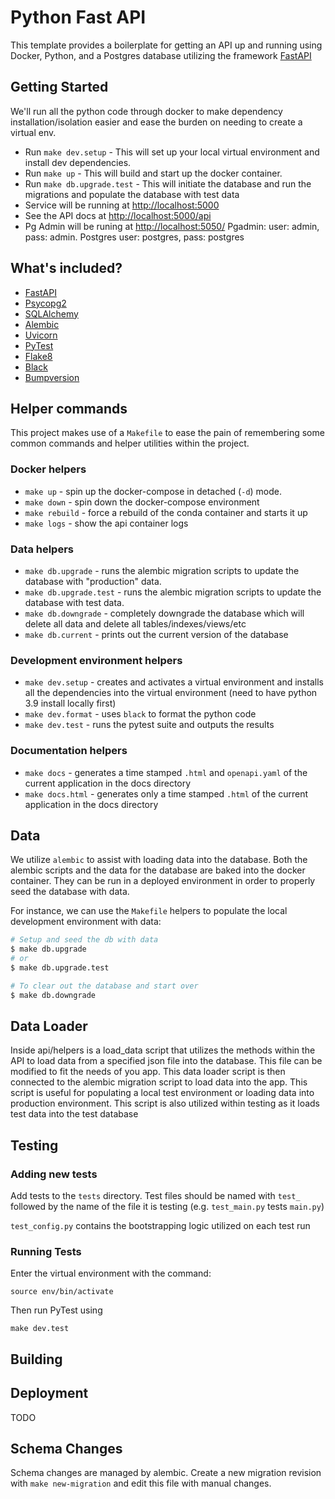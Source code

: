 # Python Fast API
This template provides a boilerplate for getting an API up and running using Docker, Python, and a Postgres database
utilizing the framework [FastAPI](https://fastapi.tiangolo.com/)

## Getting Started
We'll run all the python code through docker to make dependency installation/isolation easier and ease the burden on needing to create a virtual env.

* Run `make dev.setup` - This will set up your local virtual environment and install dev dependencies.
* Run `make up` - This will build and start up the docker container.
* Run `make db.upgrade.test` - This will initiate the database and run the migrations and populate the database with test data
* Service will be running at [http://localhost:5000](http://localhost:5000)
* See the API docs at [http://localhost:5000/api](http://localhost:5000/api)
* Pg Admin will be runing at [http://localhost:5050/](http://localhost:5050/) Pgadmin: user: admin, pass: admin. Postgres user: postgres, pass: postgres

## What's included?
- [FastAPI](https://fastapi.tiangolo.com/)
- [Psycopg2](https://www.psycopg.org/docs/)
- [SQLAlchemy](https://www.sqlalchemy.org/)
- [Alembic](https://alembic.sqlalchemy.org/en/latest/)
- [Uvicorn](https://www.uvicorn.org/)
- [PyTest](https://docs.pytest.org/en/6.2.x/)
- [Flake8](https://flake8.pycqa.org/en/latest/)
- [Black](https://black.readthedocs.io/en/stable/index.html)
- [Bumpversion](https://pypi.org/project/bumpversion/)

## Helper commands
This project makes use of a `Makefile` to ease the pain of remembering some common commands and helper utilities within the project.

### Docker helpers
- `make up` - spin up the docker-compose in detached (`-d`) mode.
- `make down` - spin down the docker-compose environment
- `make rebuild` - force a rebuild of the conda container and starts it up
- `make logs` - show the api container logs

### Data helpers
- `make db.upgrade` - runs the alembic migration scripts to update the database with "production" data.
- `make db.upgrade.test` - runs the alembic migration scripts to update the database with test data.
- `make db.downgrade` - completely downgrade the database which will delete all data and delete all tables/indexes/views/etc
- `make db.current` - prints out the current version of the database

### Development environment helpers
- `make dev.setup` - creates and activates a virtual environment and installs all the dependencies into the virtual environment (need to have python 3.9 install locally first)
- `make dev.format` - uses `black` to format the python code
- `make dev.test` - runs the pytest suite and outputs the results

### Documentation helpers
- `make docs` - generates a time stamped `.html` and `openapi.yaml` of the current application in the docs directory
- `make docs.html` - generates only a time stamped `.html` of the current application in the docs directory

## Data
We utilize `alembic` to assist with loading data into the database. Both the alembic scripts and the data for the database are baked into the docker container. They can be run in a deployed environment in order to properly seed the database with data.

For instance, we can use the `Makefile` helpers to populate the local development environment with data:
```bash
# Setup and seed the db with data
$ make db.upgrade
# or
$ make db.upgrade.test

# To clear out the database and start over
$ make db.downgrade
```
## Data Loader
Inside api/helpers is a load_data script that utilizes the methods within the API to load data from a specified json file into the database. This file can be modified to fit the needs of you app.
This data loader script is then connected to the alembic migration script to load data into the app. This script is useful for populating a local test environment or loading data into production environment. This script is also utilized within testing as it loads test data into the test database

## Testing

### Adding new tests

Add tests to the `tests` directory. Test files should be named with `test_` followed by the name of the file it is testing (e.g. `test_main.py` tests `main.py`)

`test_config.py` contains the bootstrapping logic utilized on each test run

### Running Tests

Enter the virtual environment with the command:

`source env/bin/activate`

Then run PyTest using

`make dev.test`

## Building

## Deployment
TODO

## Schema Changes
Schema changes are managed by alembic.
Create a new migration revision with `make new-migration` and edit this file with manual changes.
